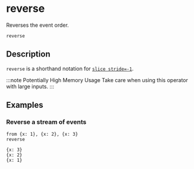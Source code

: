 # reverse

Reverses the event order.

```tql
reverse
```

## Description

`reverse` is a shorthand notation for [`slice stride=-1`](slice.md).

:::note Potentially High Memory Usage
Take care when using this operator with large inputs.
:::

## Examples

### Reverse a stream of events

```tql
from {x: 1}, {x: 2}, {x: 3}
reverse
```

```tql
{x: 3}
{x: 2}
{x: 1}
```
